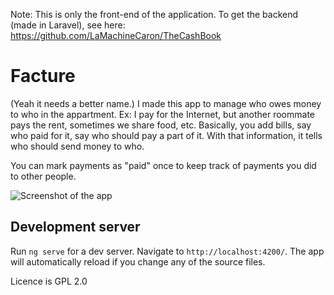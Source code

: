 Note: This is only the front-end of the application. To get the backend (made in Laravel), see here: https://github.com/LaMachineCaron/TheCashBook

# Facture

(Yeah it needs a better name.)
I made this app to manage who owes money to who in the appartment. Ex: I pay for the Internet, but another roommate pays the rent, sometimes we share food, etc. Basically, you add bills, say who paid for it, say who should pay a part of it. With that information, it tells who should send money to who.

You can mark payments as "paid" once to keep track of payments you did to other people.

![Screenshot of the app](http://i.imgur.com/yJN3a0k.png)

## Development server

Run `ng serve` for a dev server. Navigate to `http://localhost:4200/`. The app will automatically reload if you change any of the source files.

Licence is GPL 2.0
